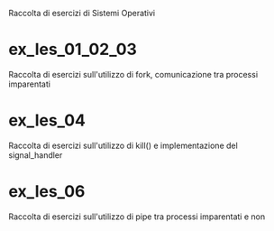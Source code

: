 Raccolta di esercizi di Sistemi Operativi

# ex_les_01_02_03

Raccolta di esercizi sull'utilizzo di fork, comunicazione tra processi imparentati

# ex_les_04

Raccolta di esercizi sull'utilizzo di kill() e implementazione del signal_handler

# ex_les_06

Raccolta di esercizi sull'utilizzo di pipe tra processi imparentati e non